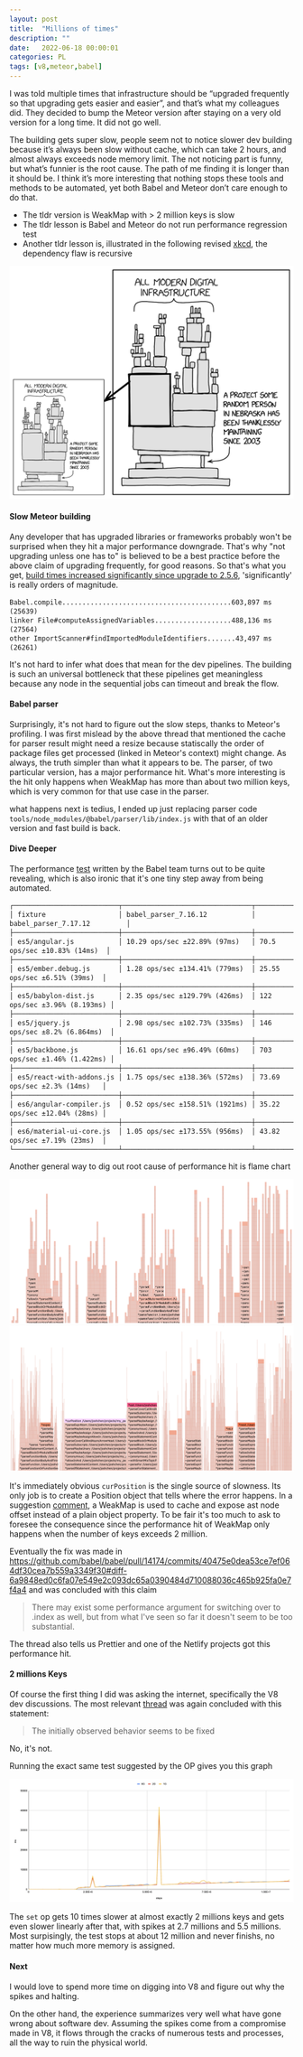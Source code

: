 ```yaml
---
layout: post
title:  "Millions of times"
description: ""
date:   2022-06-18 00:00:01
categories: PL
tags: [v8,meteor,babel]
---
```


I was told multiple times that infrastructure should be “upgraded frequently so that upgrading gets easier and easier”, and that’s what my colleagues did. They decided to bump the Meteor version after staying on a very old version for a long time. It did not go well.

The building gets super slow, people seem not to notice slower dev building because it’s always been slow without cache, which can take 2 hours, and almost always exceeds node memory limit. The not noticing part is funny, but what’s funnier is the root cause. The path of me finding it is longer than it should be. I think it’s more interesting that nothing stops these tools and methods to be automated, yet both Babel and Meteor don’t care enough to do that.

- The tldr version is WeakMap with > 2 million keys is slow
- The tldr lesson is Babel and Meteor do not run performance regression test
- Another tldr lesson is, illustrated in the following revised [xkcd](https://xkcd.com/2347/), the dependency flaw is recursive

![resursive-deps](/images/millions-of-times/recursive-deps.png)

#### Slow Meteor building

Any developer that has upgraded libraries or frameworks probably won't be surprised when they hit a major performance downgrade. That's why "not upgrading unless one has to" is believed to be a best practice before the above claim of upgrading frequently, for good reasons. So that's what you get, [build times increased significantly since upgrade to 2.5.6](https://github.com/meteor/meteor/issues/11905), 'significantly' is really orders of magnitude.

```
Babel.compile..........................................603,897 ms (25639)
linker File#computeAssignedVariables...................488,136 ms (27564)
other ImportScanner#findImportedModuleIdentifiers.......43,497 ms (26261)
```

It's not hard to infer what does that mean for the dev pipelines. The building is such an universal bottleneck that these pipelines get meaningless because any node in the sequential jobs can timeout and break the flow.

#### Babel parser

Surprisingly, it's not hard to figure out the slow steps, thanks to Meteor's profiling. I was first mislead by the above thread that mentioned the cache for parser result might need a resize because statiscally the order of package files get processed (linked in Meteor's context) might change. As always, the truth simpler than what it appears to be. The parser, of two particular version, has a major performance hit. What's more interesting is the hit only happens when WeakMap has more than about two million keys, which is very common for that use case in the parser.

what happens next is tedius, I ended up just replacing parser code `tools/node_modules/@babel/parser/lib/index.js` with that of an older version and fast build is back.



#### Dive Deeper

The performance [test](https://github.com/babel/parser_performance) written by the Babel team turns out to be quite revealing, which is also ironic that it's one tiny step away from being automated.

```
┌──────────────────────────┬────────────────────────────────┬──────────────────────────────┐
│ fixture                  │ babel_parser_7.16.12           │ babel_parser_7.17.12         │
├──────────────────────────┼────────────────────────────────┼──────────────────────────────┤
│ es5/angular.js           │ 10.29 ops/sec ±22.89% (97ms)   │ 70.5 ops/sec ±10.83% (14ms)  │
├──────────────────────────┼────────────────────────────────┼──────────────────────────────┤
│ es5/ember.debug.js       │ 1.28 ops/sec ±134.41% (779ms)  │ 25.55 ops/sec ±6.51% (39ms)  │
├──────────────────────────┼────────────────────────────────┼──────────────────────────────┤
│ es5/babylon-dist.js      │ 2.35 ops/sec ±129.79% (426ms)  │ 122 ops/sec ±3.96% (8.193ms) │
├──────────────────────────┼────────────────────────────────┼──────────────────────────────┤
│ es5/jquery.js            │ 2.98 ops/sec ±102.73% (335ms)  │ 146 ops/sec ±8.2% (6.864ms)  │
├──────────────────────────┼────────────────────────────────┼──────────────────────────────┤
│ es5/backbone.js          │ 16.61 ops/sec ±96.49% (60ms)   │ 703 ops/sec ±1.46% (1.422ms) │
├──────────────────────────┼────────────────────────────────┼──────────────────────────────┤
│ es5/react-with-addons.js │ 1.75 ops/sec ±138.36% (572ms)  │ 73.69 ops/sec ±2.3% (14ms)   │
├──────────────────────────┼────────────────────────────────┼──────────────────────────────┤
│ es6/angular-compiler.js  │ 0.52 ops/sec ±158.51% (1921ms) │ 35.22 ops/sec ±12.04% (28ms) │
├──────────────────────────┼────────────────────────────────┼──────────────────────────────┤
│ es6/material-ui-core.js  │ 1.05 ops/sec ±173.55% (956ms)  │ 43.82 ops/sec ±7.19% (23ms)  │
└──────────────────────────┴────────────────────────────────┴──────────────────────────────┘
```

Another general way to dig out root cause of performance hit is flame chart

![7.16.8](/images/millions-of-times/7.16.8.png)
![7.16.10](/images/millions-of-times/7.16.10.png)

It's immediately obvious `curPosition` is the single source of slowness. Its only job is to create a Position object that tells where the error happens. In a suggestion [comment](https://github.com/babel/babel/pull/14130#discussion_r785454366), a WeakMap is used to cache and expose ast node offset instead of a plain object property. To be fair it's too much to ask to foresee the consequence since the performance hit of WeakMap only happens when the number of keys exceeds 2 million.

Eventually the fix was made in https://github.com/babel/babel/pull/14174/commits/40475e0dea53ce7ef064df30cea7b559a3349f30#diff-6a9848ed0c6fa07e549e2c093dc65a0390484d710088036c465b925fa0e7f4a4 and was concluded with this claim

> There may exist some performance argument for switching over to .index as well, but from what I've seen so far it doesn't seem to be too substantial.

The thread also tells us Prettier and one of the Netlify projects got this performance hit.

#### 2 millions Keys

Of course the first thing I did was asking the internet, specifically the V8 dev discussions. The most relevant [thread](https://bugs.chromium.org/p/v8/issues/detail?id=4086 ) was again concluded with this statement:

> The initially observed behavior seems to be fixed

No, it's not.

Running the exact same test suggested by the OP gives you this graph

![weakmap-perf](/images/millions-of-times/weakmap-perf.png)

The `set` op gets 10 times slower at almost exactly 2 millions keys and gets even slower linearly after that, with spikes at 2.7 millions and 5.5 millions. Most surpisingly, the test stops at about 12 million and never finishs, no matter how much more memory is assigned.

#### Next

I would love to spend more time on digging into V8 and figure out why the spikes and halting.

On the other hand, the experience summarizes very well what have gone wrong about software dev. Assuming the spikes come from a compromise made in V8, it flows through the cracks of numerous tests and processes, all the way to ruin the physical world.


